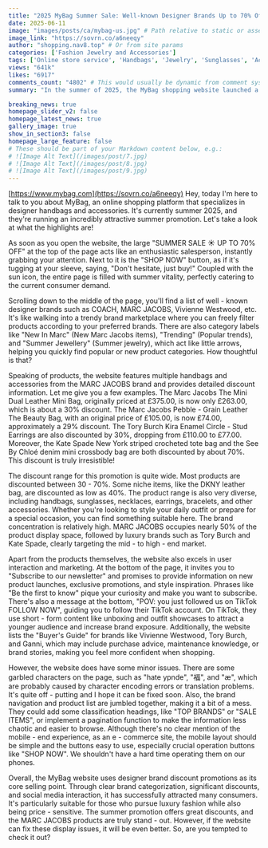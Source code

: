 ```yaml
---
title: "2025 MyBag Summer Sale: Well-known Designer Brands Up to 70% Off, Hurry to Grab!"
date: 2025-06-11
image: "images/posts/ca/mybag-us.jpg" # Path relative to static or assets
image_link: "https://sovrn.co/a6neeqy"
author: "shopping.nav8.top" # Or from site params
categories: ['Fashion Jewelry and Accessories']
tags: ['Online store service', 'Handbags', 'Jewelry', 'Sunglasses', 'Accessories']
views: "641k"
likes: "6917"
comments_count: "4802" # This would usually be dynamic from comment system
summary: "In the summer of 2025, the MyBag shopping website launched a summer promotion with a maximum discount of 30%. The page showcases many well - known brands and offers a rich variety of products with discounts ranging from 30% to 70%. The website has good user interaction and marketing strategies, but there are problems such as page garbled characters and messy information. Overall, it is suitable for people who pursue a轻奢 lifestyle and value cost - effectiveness. Optimizing the page would make it even more perfect."

breaking_news: true   
homepage_slider_v2: false  
homepage_latest_news: true  
gallery_image: true  
show_in_section3: false
homepage_large_feature: false
# These should be part of your Markdown content below, e.g.:
# ![Image Alt Text](/images/post/7.jpg)
# ![Image Alt Text](/images/post/8.jpg)
# ![Image Alt Text](/images/post/9.jpg)
---
```

[https://www.mybag.com](https://sovrn.co/a6neeqy)
Hey, today I'm here to talk to you about MyBag, an online shopping platform that specializes in designer handbags and accessories. It's currently summer 2025, and they're running an incredibly attractive summer promotion. Let's take a look at what the highlights are!

As soon as you open the website, the large "SUMMER SALE ☀️ UP TO 70% OFF" at the top of the page acts like an enthusiastic salesperson, instantly grabbing your attention. Next to it is the "SHOP NOW" button, as if it's tugging at your sleeve, saying, "Don't hesitate, just buy!" Coupled with the sun icon, the entire page is filled with summer vitality, perfectly catering to the current consumer demand.

Scrolling down to the middle of the page, you'll find a list of well - known designer brands such as COACH, MARC JACOBS, Vivienne Westwood, etc. It's like walking into a trendy brand marketplace where you can freely filter products according to your preferred brands. There are also category labels like "New In Marc" (New Marc Jacobs items), "Trending" (Popular trends), and "Summer Jewellery" (Summer jewelry), which act like little arrows, helping you quickly find popular or new product categories. How thoughtful is that?

Speaking of products, the website features multiple handbags and accessories from the MARC JACOBS brand and provides detailed discount information. Let me give you a few examples. The Marc Jacobs The Mini Dual Leather Mini Bag, originally priced at £375.00, is now only £263.00, which is about a 30% discount. The Marc Jacobs Pebble - Grain Leather The Beauty Bag, with an original price of £105.00, is now £74.00, approximately a 29% discount. The Tory Burch Kira Enamel Circle - Stud Earrings are also discounted by 30%, dropping from £110.00 to £77.00. Moreover, the Kate Spade New York striped crocheted tote bag and the See By Chloé denim mini crossbody bag are both discounted by about 70%. This discount is truly irresistible!

The discount range for this promotion is quite wide. Most products are discounted between 30 - 70%. Some niche items, like the DKNY leather bag, are discounted as low as 40%. The product range is also very diverse, including handbags, sunglasses, necklaces, earrings, bracelets, and other accessories. Whether you're looking to style your daily outfit or prepare for a special occasion, you can find something suitable here. The brand concentration is relatively high. MARC JACOBS occupies nearly 50% of the product display space, followed by luxury brands such as Tory Burch and Kate Spade, clearly targeting the mid - to high - end market.

Apart from the products themselves, the website also excels in user interaction and marketing. At the bottom of the page, it invites you to "Subscribe to our newsletter" and promises to provide information on new product launches, exclusive promotions, and style inspiration. Phrases like "Be the first to know" pique your curiosity and make you want to subscribe. There's also a message at the bottom, "POV: you just followed us on TikTok FOLLOW NOW", guiding you to follow their TikTok account. On TikTok, they use short - form content like unboxing and outfit showcases to attract a younger audience and increase brand exposure. Additionally, the website lists the "Buyer's Guide" for brands like Vivienne Westwood, Tory Burch, and Ganni, which may include purchase advice, maintenance knowledge, or brand stories, making you feel more confident when shopping.

However, the website does have some minor issues. There are some garbled characters on the page, such as "hate ypnde", "福", and "æ", which are probably caused by character encoding errors or translation problems. It's quite off - putting and I hope it can be fixed soon. Also, the brand navigation and product list are jumbled together, making it a bit of a mess. They could add some classification headings, like "TOP BRANDS" or "SALE ITEMS", or implement a pagination function to make the information less chaotic and easier to browse. Although there's no clear mention of the mobile - end experience, as an e - commerce site, the mobile layout should be simple and the buttons easy to use, especially crucial operation buttons like "SHOP NOW". We shouldn't have a hard time operating them on our phones.

Overall, the MyBag website uses designer brand discount promotions as its core selling point. Through clear brand categorization, significant discounts, and social media interaction, it has successfully attracted many consumers. It's particularly suitable for those who pursue luxury fashion while also being price - sensitive. The summer promotion offers great discounts, and the MARC JACOBS products are truly stand - out. However, if the website can fix these display issues, it will be even better. So, are you tempted to check it out? 
